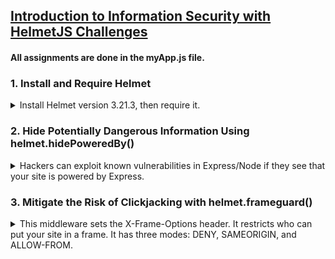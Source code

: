 ## [Introduction to Information Security with HelmetJS Challenges](https://www.freecodecamp.org/learn/information-security/information-security-with-helmetjs/)

#### All assignments are done in the myApp.js file.

### 1. Install and Require Helmet

<details>
<summary>
Install Helmet version 3.21.3, then require it. 
</summary>

You can install a specific version of a package with

_npm install --save-exact package@version_,
or by adding it to your **package.json** directly.

Solution: run `npm i helmet@3.21.3` in terminal, then initialise helmet in **myApp.js** accordingly.

</details>

### 2. Hide Potentially Dangerous Information Using helmet.hidePoweredBy()

<details>
<summary>
Hackers can exploit known vulnerabilities in Express/Node if they see that your site is powered by Express.
</summary>

_X-Powered-By: Express_ is sent in every request coming from Express by default. Use the _helmet.hidePoweredBy()_ middleware to remove the X-Powered-By header.

[ How to view headers in browser DevTools](https://www.geeksforgeeks.org/node-js-securing-apps-with-helmet-js/)

- Right-click anywhere on the live webpage, select **Inspect Element**, then navigate to the **Network** tab.
- Refresh the webpage, then select the item in the **Name** list that has the same name as the page URL (it's usually the first item).
- Refresh the webpage after saving changes in myApp.js. It might take a while for the headers to update due to FreeCodeCamp's backend.

Solution: enclose the `hidePoweredBy()` method within `app.use( )` to invoke it.

Optional: add configuration object `{ setTo: PHP 4.2.0 }` to change the **X-Powered-By** header value instead of hiding it.

When done successfully, the header should be hidden or altered as shown:

![Updated X-Powered-By header shown in Developer Tools](https://github.com/schmwong/InfoSec-with-HelmetJS/blob/main/screenshots/02_x-powered-by%20header.png)

</details>

### 3. Mitigate the Risk of Clickjacking with helmet.frameguard()

<details>
<summary>
This middleware sets the X-Frame-Options header. It restricts who can put your site in a frame. It has three modes: DENY, SAMEORIGIN, and ALLOW-FROM.
</summary>

Clickjacking is a technique of tricking a user into interacting with a page different from what the user thinks it is. This can be obtained executing your page in a malicious context, by means of iframing. In that context a hacker can put a hidden layer over your page. Hidden buttons can be used to run bad scripts.

Your page could be put in a _<frame>_ or _<iframe>_ without your consent.

We don’t need our app to be framed.

Use `helmet.frameguard()` passing with the configuration object `{ action: 'deny' }`.

After refreshing the live webpage, the **X-Frame-Options** header should appear as shown:

![X-Frame-Options header shown in Developer Tools](https://github.com/schmwong/InfoSec-with-HelmetJS/blob/main/screenshots/03_x-frame-options%20header.png)

</details>

### 4. Mitigate the Risk of Cross Site Scripting (XSS) Attacks with helmet.xssFilter()

<details>
<summary>
Cross-site scripting (XSS) is a frequent type of attack where malicious scripts are injected into vulnerable pages, with the purpose of stealing sensitive data like session cookies, or passwords.
</summary>

The basic rule to lower the risk of an XSS attack is simple: “Never trust user’s input”. As a developer you should always sanitize all the input coming from the outside. This includes data coming from forms, GET query urls, and even from POST bodies. Sanitizing means that you should find and encode the characters that may be dangerous e.g. <, >.

Modern browsers can help mitigating the risk by adopting better software strategies. Often these are configurable via http headers.

The X-XSS-Protection HTTP header is a basic protection. The browser detects a potential injected script using a heuristic filter. If the header is enabled, the browser changes the script code, neutralizing it. It still has limited support.

Solution: enclose the `helmet.xssFilter()` method within `app.use( )`

The **X-XSS-Protection header** will appear with the value **1; mode=block** (i.e. the browser will prevent rendering of the page if an attack is detected) as shown:

![X-XSS-Protection header shown in Developer Tools](https://github.com/schmwong/InfoSec-with-HelmetJS/blob/main/screenshots/04_x-xss-protection%20header.png)

</details>
